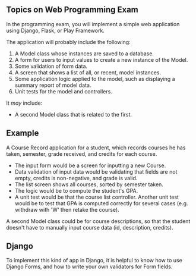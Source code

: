 ## Topics on Web Programming Exam

In the programming exam, you will implement a simple web
application using Django, Flask, or Play Framework.

The application will probably include the following:

1. A Model class whose instances are saved to a database.
2. A form for users to input values to create a new instance of the Model.
3. Some validation of form data.
4. A screen that shows a list of all, or recent, model instances.
5. Some application logic applied to the model, such as displaying a summary report of model data.
6. Unit tests for the model and controllers.

It *may* include:

* A second Model class that is related to the first.

## Example

A Course Record application for a student, which records courses he has taken, semester, grade received, and credits for each course.

* The input form would be a screen for inputting a new Course.
* Data validation of input data would be validating that fields are not empty, credits is non-negative, and grade is valid.
* The list screen shows all courses, sorted by semester taken.
* The logic would be to compute the student's GPA.
* A unit test would be that the course list controller. Another unit test would be to test that GPA is computed correctly for several cases (e.g. withdraw with 'W' then retake the course).

A second Model class could be for course descriptions, so that the student doesn't have to manually input course data (id, description, credits). 

## Django

To implement this kind of app in Django, it is helpful to know how to use Django Forms, and how to write your own validators for Form fields.


